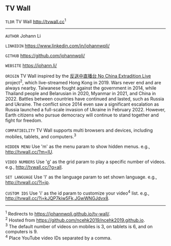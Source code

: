 ## TV Wall

`TLDR` TV Wall http://tvwall.cc<sup>1</sup>

---

`AUTHOR` Johann Li

`LINKEDIN` https://www.linkedin.com/in/johannwpli/

`GITHUB` https://github.com/johannwpli/

`WEBSITE` https://johann.li/

`ORIGIN` TV Wall inspired by the [反送中直播台 No China Extradition Live](https://ncehk2019.github.io/) project<sup>2</sup>, which live-streamed Hong Kong in 2019. Wars never end and are always nearby. Taiwanese fought against the government in 2014, while Thailand people and Belarusian in 2020, Myanmar in 2021, and China in 2022. Battles between countries have continued and lasted, such as Russia and Ukraine. The conflict since 2014 even saw a significant escalation as Russia launched a full-scale invasion of Ukraine in February 2022. However, Earth citizens who pursue democracy will continue to stand together and fight for freedom.

`COMPATIBILITY` TV Wall supports multi browsers and devices, including mobiles, tablets, and computers.<sup>3</sup>

`HIDDEN MENU` Use 'm' as the menu param to show hidden menus. e.g., http://tvwall.cc/?m=IU.

`VIDEO NUMBERS` Use 'g' as the grid param to play a specific number of videos. e.g., http://tvwall.cc/?g=all.

`SET LANGUAGE` Use 'l' as the language param to set shown language. e.g., http://tvwall.cc/?l=jp.

`CUSTOM IDS` Use 'i' as the id param to customize your video<sup>4</sup> list. e.g., http://tvwall.cc/?i=kJQP7kiw5Fk,JGwWNGJdvx8.

---

<sup>1</sup> Redirects to https://johannwpli.github.io/tv-wall/.  
<sup>2</sup> Hosted from https://github.com/ncehk2019/ncehk2019.github.io.  
<sup>3</sup> The default number of videos on mobiles is 3, on tablets is 6, and on computers is 9.  
<sup>4</sup> Place YouTube video IDs separated by a comma.